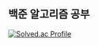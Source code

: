 ## 백준 알고리즘 공부

[![Solved.ac Profile](http://mazassumnida.wtf/api/v2/generate_badge?boj=wonj1208)](https://solved.ac/wonj1208/)
